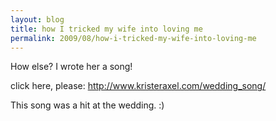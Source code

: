 ```yaml
---
layout: blog
title: how I tricked my wife into loving me
permalink: 2009/08/how-i-tricked-my-wife-into-loving-me
---
```


<p>How else? I wrote her a song!</p>
<p>click here, please: <a href="http://www.kristeraxel.com/wedding_song/" title="Celebrate Tonight">http://www.kristeraxel.com/wedding_song/</a></p>
<p>This song was a hit at the wedding. :)</p>
